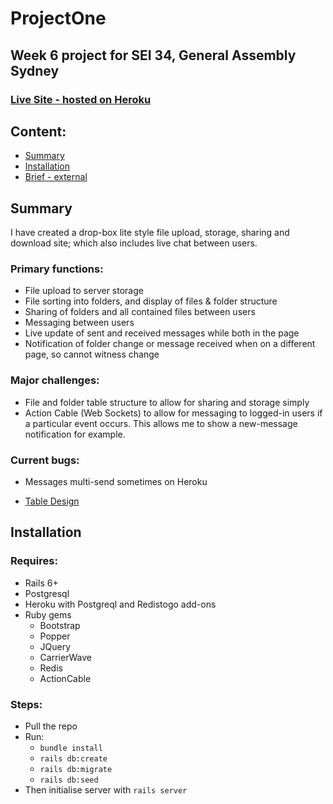 # ProjectOne

## Week 6 project for SEI 34, General Assembly Sydney
### [Live Site - hosted on Heroku](https://chrskerr-projectone.herokuapp.com)


## Content:
- [Summary](#Summary)
- [Installation](#Installation)
- [Brief - external](https://gist.github.com/wofockham/42880541c94121516109)

## Summary
I have created a drop-box lite style file upload, storage, sharing and download site; which also includes live chat between users.

### Primary functions:
- File upload to server storage
- File sorting into folders, and display of files & folder structure 
- Sharing of folders and all contained files between users
- Messaging between users
- Live update of sent and received messages while both in the page
- Notification of folder change or message received when on a different page, so cannot witness change

### Major challenges:
- File and folder table structure to allow for sharing and storage simply 
- Action Cable (Web Sockets) to allow for messaging to logged-in users if a particular event occurs. This allows me to show a new-message notification for example.

### Current bugs:
- Messages multi-send sometimes on Heroku

- [Table Design](https://docs.google.com/presentation/d/1ODImeVmxoO8LnUwSr4AdAa0sZUfOBDUoQR8W5_o0DjY/edit?usp=sharing)


## Installation

### Requires:
- Rails 6+
- Postgresql
- Heroku with Postgreql and Redistogo add-ons 
- Ruby gems
    - Bootstrap
    - Popper
    - JQuery
    - CarrierWave
    - Redis
    - ActionCable

### Steps:
- Pull the repo
- Run:
    - `bundle install`
    - `rails db:create`
    - `rails db:migrate`
    - `rails db:seed`
- Then initialise server with `rails server`
